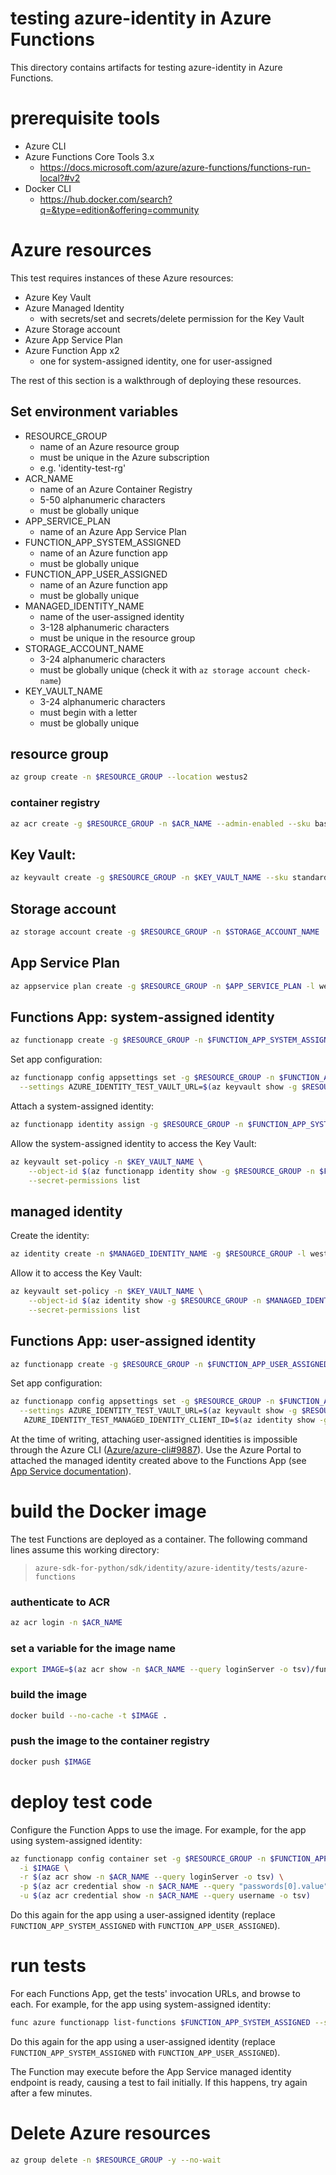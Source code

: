 # testing azure-identity in Azure Functions
This directory contains artifacts for testing azure-identity in Azure Functions.

# prerequisite tools
- Azure CLI
- Azure Functions Core Tools 3.x
  - https://docs.microsoft.com/azure/azure-functions/functions-run-local?#v2
- Docker CLI
  - https://hub.docker.com/search?q=&type=edition&offering=community

# Azure resources
This test requires instances of these Azure resources:
- Azure Key Vault
- Azure Managed Identity
  - with secrets/set and secrets/delete permission for the Key Vault
- Azure Storage account
- Azure App Service Plan
- Azure Function App x2
  - one for system-assigned identity, one for user-assigned

The rest of this section is a walkthrough of deploying these resources.

## Set environment variables
- RESOURCE_GROUP
  - name of an Azure resource group
  - must be unique in the Azure subscription
  - e.g. 'identity-test-rg'
- ACR_NAME
  - name of an Azure Container Registry
  - 5-50 alphanumeric characters
  - must be globally unique
- APP_SERVICE_PLAN
  - name of an Azure App Service Plan
- FUNCTION_APP_SYSTEM_ASSIGNED
  - name of an Azure function app
  - must be globally unique
- FUNCTION_APP_USER_ASSIGNED
  - name of an Azure function app
  - must be globally unique
- MANAGED_IDENTITY_NAME
  - name of the user-assigned identity
  - 3-128 alphanumeric characters
  - must be unique in the resource group
- STORAGE_ACCOUNT_NAME
  - 3-24 alphanumeric characters
  - must be globally unique (check it with `az storage account check-name`)
- KEY_VAULT_NAME
  - 3-24 alphanumeric characters
  - must begin with a letter
  - must be globally unique

## resource group
```sh
az group create -n $RESOURCE_GROUP --location westus2
```

### container registry
```sh
az acr create -g $RESOURCE_GROUP -n $ACR_NAME --admin-enabled --sku basic
```

## Key Vault:
```sh
az keyvault create -g $RESOURCE_GROUP -n $KEY_VAULT_NAME --sku standard
```

## Storage account
```sh
az storage account create -g $RESOURCE_GROUP -n $STORAGE_ACCOUNT_NAME
```

## App Service Plan
```sh
az appservice plan create -g $RESOURCE_GROUP -n $APP_SERVICE_PLAN -l westus2 --sku B1 --is-linux
```

## Functions App: system-assigned identity
```sh
az functionapp create -g $RESOURCE_GROUP -n $FUNCTION_APP_SYSTEM_ASSIGNED -s $STORAGE_ACCOUNT_NAME -p $APP_SERVICE_PLAN --runtime python
```

Set app configuration:
```sh
az functionapp config appsettings set -g $RESOURCE_GROUP -n $FUNCTION_APP_SYSTEM_ASSIGNED \
  --settings AZURE_IDENTITY_TEST_VAULT_URL=$(az keyvault show -g $RESOURCE_GROUP -n $KEY_VAULT_NAME --query properties.vaultUri -o tsv)
```

Attach a system-assigned identity:
```sh
az functionapp identity assign -g $RESOURCE_GROUP -n $FUNCTION_APP_SYSTEM_ASSIGNED
```

Allow the system-assigned identity to access the Key Vault:
```sh
az keyvault set-policy -n $KEY_VAULT_NAME \
    --object-id $(az functionapp identity show -g $RESOURCE_GROUP -n $FUNCTION_APP_SYSTEM_ASSIGNED --query principalId -o tsv) \
    --secret-permissions list
```


## managed identity
Create the identity:
```sh
az identity create -n $MANAGED_IDENTITY_NAME -g $RESOURCE_GROUP -l westus2
```

Allow it to access the Key Vault:
```sh
az keyvault set-policy -n $KEY_VAULT_NAME \
    --object-id $(az identity show -g $RESOURCE_GROUP -n $MANAGED_IDENTITY_NAME --query principalId -o tsv) \
    --secret-permissions list
```


## Functions App: user-assigned identity
```sh
az functionapp create -g $RESOURCE_GROUP -n $FUNCTION_APP_USER_ASSIGNED -s $STORAGE_ACCOUNT_NAME -p $APP_SERVICE_PLAN --runtime python
```

Set app configuration:
```sh
az functionapp config appsettings set -g $RESOURCE_GROUP -n $FUNCTION_APP_USER_ASSIGNED \
  --settings AZURE_IDENTITY_TEST_VAULT_URL=$(az keyvault show -g $RESOURCE_GROUP -n $KEY_VAULT_NAME --query properties.vaultUri -o tsv) \
   AZURE_IDENTITY_TEST_MANAGED_IDENTITY_CLIENT_ID=$(az identity show -g $RESOURCE_GROUP -n $MANAGED_IDENTITY_NAME -o tsv --query clientId)
```

At the time of writing, attaching user-assigned identities is impossible through the Azure CLI
([Azure/azure-cli#9887](https://github.com/Azure/azure-cli/issues/9887)).
Use the Azure Portal to attached the managed identity created above to the Functions App (see
[App Service documentation](https://docs.microsoft.com/azure/app-service/overview-managed-identity?tabs=dotnet#adding-a-user-assigned-identity)).


# build the Docker image
The test Functions are deployed as a container. The following command lines assume this working directory:
> `azure-sdk-for-python/sdk/identity/azure-identity/tests/azure-functions`


### authenticate to ACR
```sh
az acr login -n $ACR_NAME
```

### set a variable for the image name
```sh
export IMAGE=$(az acr show -n $ACR_NAME --query loginServer -o tsv)/functions-managed-id-test
```

### build the image
```sh
docker build --no-cache -t $IMAGE .
```

### push the image to the container registry
```sh
docker push $IMAGE
```

# deploy test code
Configure the Function Apps to use the image. For example, for the app using system-assigned identity:
```sh
az functionapp config container set -g $RESOURCE_GROUP -n $FUNCTION_APP_SYSTEM_ASSIGNED \
  -i $IMAGE \
  -r $(az acr show -n $ACR_NAME --query loginServer -o tsv) \
  -p $(az acr credential show -n $ACR_NAME --query "passwords[0].value" -o tsv) \
  -u $(az acr credential show -n $ACR_NAME --query username -o tsv)
```
Do this again for the app using a user-assigned identity (replace `FUNCTION_APP_SYSTEM_ASSIGNED` with `FUNCTION_APP_USER_ASSIGNED`).


# run tests
For each Functions App, get the tests' invocation URLs, and browse to each. For example, for the app using system-assigned identity:
```sh
func azure functionapp list-functions $FUNCTION_APP_SYSTEM_ASSIGNED --show-keys
```
Do this again for the app using a user-assigned identity (replace `FUNCTION_APP_SYSTEM_ASSIGNED` with `FUNCTION_APP_USER_ASSIGNED`).

The Function may execute before the App Service managed identity endpoint is ready, causing a test to fail initially. If this happens,
try again after a few minutes.

# Delete Azure resources
```sh
az group delete -n $RESOURCE_GROUP -y --no-wait
```